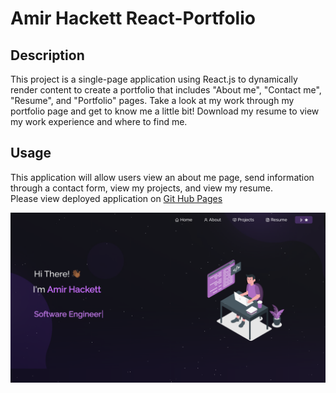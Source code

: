 # Amir Hackett React-Portfolio

## Description 
This project is a single-page application using React.js to dynamically render content to create a portfolio that includes "About me", "Contact me", "Resume", and "Portfolio" pages. Take a look at my work through my portfolio page and get to know me a little bit! Download my resume to view my work experience and where to find me.


## Usage 
This application will allow users view an about me page, send information through a contact form, view my projects, and view my resume.<br>
Please view deployed application on [Git Hub Pages](https://amir-hackett.github.io/react-portfolio/)<br>

<img src="/src/Assets/screen-shot.png">
